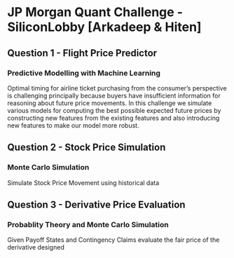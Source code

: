 # JP Morgan Quant Challenge - SiliconLobby [Arkadeep & Hiten]

## Question 1 -  Flight Price Predictor
### Predictive Modelling with Machine Learning
Optimal timing for airline ticket purchasing from the consumer’s perspective is challenging principally because buyers have insufficient information for reasoning about future price movements. In this challenge we simulate various models for computing the best possible expected future prices by constructing new features from the existing features and also introducing new features to make our model more robust.

## Question 2 - Stock Price Simulation
### Monte Carlo Simulation
Simulate Stock Price Movement using historical data

## Question 3 - Derivative Price Evaluation
### Probablity Theory and Monte Carlo Simulation
Given Payoff States and Contingency Claims evaluate the fair price of the derivative designed
